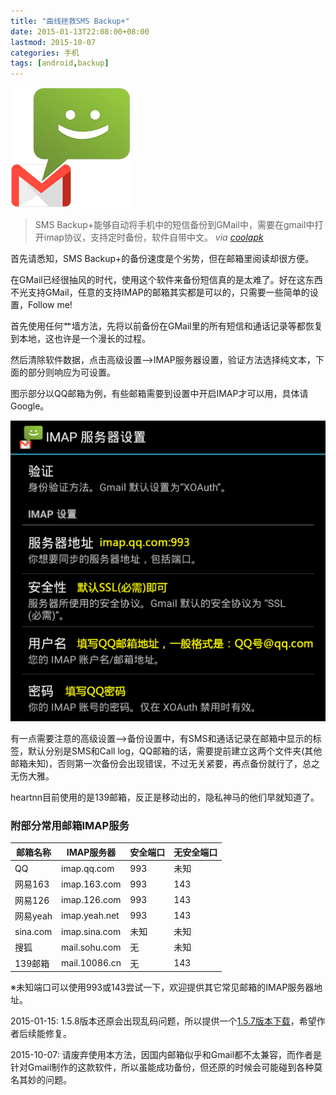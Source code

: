 ```yaml
---
title: "曲线拯救SMS Backup+"
date: 2015-01-13T22:08:00+08:00
lastmod: 2015-10-07
categories: 手机
tags: [android,backup]
---
```


![](/uploads/2015/01/sms-backup.png)

> SMS Backup+能够自动将手机中的短信备份到GMail中，需要在gmail中打开imap协议，支持定时备份，软件自带中文。 *via [coolapk](http://coolapk.com/apk/com.zegoggles.smssync)*

首先请悉知，SMS Backup+的备份速度是个劣势，但在邮箱里阅读却很方便。

在GMail已经很抽风的时代，使用这个软件来备份短信真的是太难了。好在这东西不光支持GMail，任意的支持IMAP的邮箱其实都是可以的，只需要一些简单的设置，Follow me!

首先使用任何艹墙方法，先将以前备份在GMail里的所有短信和通话记录等都恢复到本地，这也许是一个漫长的过程。

然后清除软件数据，点击高级设置-->IMAP服务器设置，验证方法选择纯文本，下面的部分则响应为可设置。

图示部分以QQ邮箱为例，有些邮箱需要到设置中开启IMAP才可以用，具体请Google。<!--more-->

![](/uploads/2015/01/sms-backup-settings.png)

有一点需要注意的高级设置-->备份设置中，有SMS和通话记录在邮箱中显示的标签，默认分别是SMS和Call log，QQ邮箱的话，需要提前建立这两个文件夹(其他邮箱未知)，否则第一次备份会出现错误，不过无关紧要，再点备份就行了，总之无伤大雅。

heartnn目前使用的是139邮箱，反正是移动出的，隐私神马的他们早就知道了。

### 附部分常用邮箱IMAP服务 ###

| 邮箱名称 | IMAP服务器 | 安全端口 | 无安全端口 |
| --- | --- | --- | --- |
| QQ | imap.qq.com | 993 | 未知 |
| 网易163 | imap.163.com | 993 | 143 |
| 网易126 | imap.126.com | 993 | 143 |
| 网易yeah | imap.yeah.net | 993 | 143 |
| sina.com | imap.sina.com | 未知 | 未知 |
| 搜狐 | mail.sohu.com | 无 | 未知 |
| 139邮箱 | mail.10086.cn | 无 | 143 |

※未知端口可以使用993或143尝试一下，欢迎提供其它常见邮箱的IMAP服务器地址。

2015-01-15: 1.5.8版本还原会出现乱码问题，所以提供一个[1.5.7版本下载](/uploads/2015/01/sms-backup-v1.5.7.apk)，希望作者后续能修复。

2015-10-07: 请废弃使用本方法，因国内邮箱似乎和Gmail都不太兼容，而作者是针对Gmail制作的这款软件，所以虽能成功备份，但还原的时候会可能碰到各种莫名其妙的问题。
